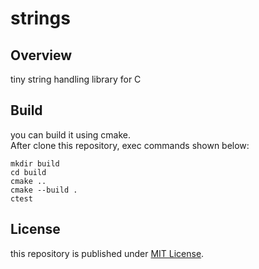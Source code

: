 # strings

## Overview

tiny string handling library for C

## Build 

you can build it using cmake.  
After clone this repository, exec commands shown below:

```
mkdir build
cd build
cmake ..
cmake --build .
ctest
```

## License

this repository is published under [MIT License](LICENSE).

